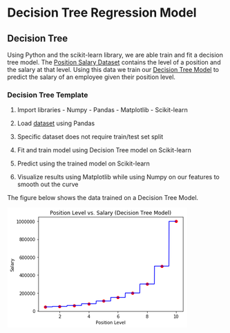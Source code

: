 # Decision Tree Regression Model

## Decision Tree

Using Python and the scikit-learn library, we are able train and fit a decision tree model.
The [Position Salary Dataset](./Position_Salaries.csv) contains the level of a position and the salary at that level.
Using this data we train our [Decision Tree Model](./decision_tree.py) to predict the salary of an employee given their position level.

### Decision Tree Template

  1. Import libraries
    - Numpy
    - Pandas
    - Matplotlib
    - Scikit-learn

  2. Load [dataset](./Position_Salaries.csv) using Pandas

  3. Specific dataset does not require train/test set split

  4. Fit and train model using Decision Tree model on Scikit-learn

  5. Predict using the trained model on Scikit-learn

  6. Visualize results using Matplotlib while using Numpy on our features to smooth out the curve

The figure below shows the data trained on a Decision Tree Model.

![Decision Tree](./decision_tree.png)
